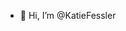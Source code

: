 - 👋 Hi, I’m @KatieFessler

<!---
KatieFessler/KatieFessler is a ✨ special ✨ repository because its `README.md` (this file) appears on your GitHub profile.
You can click the Preview link to take a look at your changes.
--->


